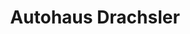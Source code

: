 ---
title: "Autohaus Drachsler"
url: /emmersdorf-an-der-donau/autohaus-drachsler/
shop: Autohaus
---
